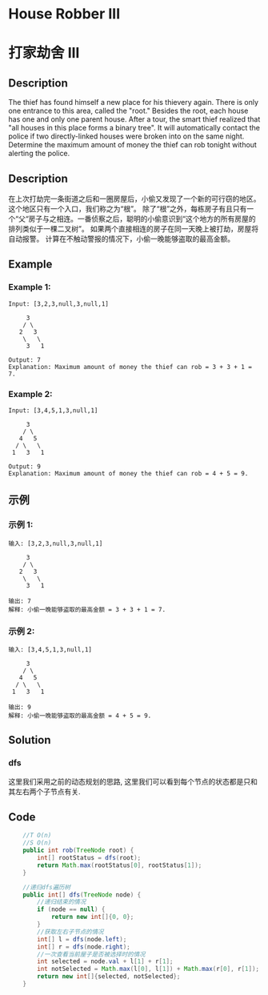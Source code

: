 # House Robber III
# 打家劫舍 III

## Description
The thief has found himself a new place for his thievery again. There is only one entrance to this area, called the "root." Besides the root, each house has one and only one parent house. After a tour, the smart thief realized that "all houses in this place forms a binary tree". It will automatically contact the police if two directly-linked houses were broken into on the same night.
Determine the maximum amount of money the thief can rob tonight without alerting the police.

## Description
在上次打劫完一条街道之后和一圈房屋后，小偷又发现了一个新的可行窃的地区。这个地区只有一个入口，我们称之为“根”。 除了“根”之外，每栋房子有且只有一个“父“房子与之相连。一番侦察之后，聪明的小偷意识到“这个地方的所有房屋的排列类似于一棵二叉树”。 如果两个直接相连的房子在同一天晚上被打劫，房屋将自动报警。
计算在不触动警报的情况下，小偷一晚能够盗取的最高金额。

## Example
### Example 1:
    Input: [3,2,3,null,3,null,1]
    
         3
        / \
       2   3
        \   \ 
         3   1
    
    Output: 7 
    Explanation: Maximum amount of money the thief can rob = 3 + 3 + 1 = 7.

### Example 2:
    Input: [3,4,5,1,3,null,1]
    
         3
        / \
       4   5
      / \   \ 
     1   3   1
    
    Output: 9
    Explanation: Maximum amount of money the thief can rob = 4 + 5 = 9.

## 示例
### 示例 1:
    输入: [3,2,3,null,3,null,1]
    
         3
        / \
       2   3
        \   \ 
         3   1
    
    输出: 7 
    解释: 小偷一晚能够盗取的最高金额 = 3 + 3 + 1 = 7.

### 示例 2:
    输入: [3,4,5,1,3,null,1]
    
         3
        / \
       4   5
      / \   \ 
     1   3   1
    
    输出: 9
    解释: 小偷一晚能够盗取的最高金额 = 4 + 5 = 9.


## Solution
### dfs
这里我们采用之前的动态规划的思路, 这里我们可以看到每个节点的状态都是只和其左右两个子节点有关.


## Code 

```java
    //T O(n)
    //S O(n)
    public int rob(TreeNode root) {
        int[] rootStatus = dfs(root);
        return Math.max(rootStatus[0], rootStatus[1]);
    }

    //递归dfs遍历树
    public int[] dfs(TreeNode node) {
        //递归结束的情况
        if (node == null) {
            return new int[]{0, 0};
        }
        //获取左右子节点的情况
        int[] l = dfs(node.left);
        int[] r = dfs(node.right);
        //一次查看当前屋子是否被选择时的情况
        int selected = node.val + l[1] + r[1];
        int notSelected = Math.max(l[0], l[1]) + Math.max(r[0], r[1]);
        return new int[]{selected, notSelected};
    }
```